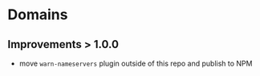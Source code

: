 # Domains
  
## Improvements > 1.0.0
- move `warn-nameservers` plugin outside of this repo and publish to NPM